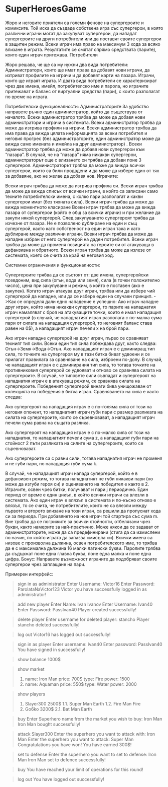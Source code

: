 # SuperHeroesGame
 

Жоро и неговите приятели са големи фенове на супергероите и комиксите. Той иска да създаде собствена игра със супергерои, в която различни играчи могат да закупуват супергерои, да нападат  супергероите на други потребители или да поставят своите супергерои в защитен режим. Всеки играч има право на максимум 3 хода за всяко влизане в играта. Резултатите се смятат спрямо средствата (парите), които един играч притежава.
Потребители

Жоро решава, че ще са му нужни два вида потребители:
Администратори, които ще имат права да добавят нови играчи, да изтриват профилите на играчи и да добавят карти на пазара.
Играчи, които ще играят играта.
И двата вида потребители се характеризират чрез две имена, имейл, потребителско име и парола, но играчите притежават и баланс от виртуални средства (пари), с които разполагат по време на играта.

Потребителски функционалности:
Администраторите
За удобство направете ръчно един администратор, който да съществува от началото.
Всеки администратор трябва да може да добавя нови администратори и играчи в системата.
Всеки администратор трябва да може да изтрива профили на играчи.
Всеки администратор трябва да има права да вижда цялата информацията за всеки потребител и неговия прогрес (без администраторите, един администратор може да вижда само имената и имейла на друг администратор) .
Всеки администратор трябва да може да добавя нови супергерои към “пазара”. В случай, че на “пазара” няма никакви супергерои, администраторът още с влизането си трябва да добави поне 3 супергероя. Администраторът трябва да може да вижда всички супергерои, които са били продадени и да може да избере един от тях за добавяне, ако не желае да добавя нов.
Играчите:

Всеки играч трябва да може да изтрива профила си.
Всеки играч трябва да може да вижда списък от всички играчи, в който са записани само техните потребителски имена, с колко пари разполагат и какви супергерои имат (без тяхната сила).
Всеки играч трябва да може да вижда моментното класиране
Всеки играч трябва да може да вижда пазара от супергерои (който е общ за всички играчи) и при желание да закупи някой супергерой. След закупуването супергероят трябва да изчезне от пазара. Не е позволено дублиране на един и същ супергерой, както като собственост на един играч така и като дублиране между различни играчи.
Всеки играч трябва да може да нападне избран от него супергерой на даден потребител.
Всеки играч трябва да може да променя позицията на героите си от атакуваща в дефанзивна и обратното.
Всеки играч трябва да може да излезе от системата, което се счита за край на неговия ход.

Системни ограничения и функционалности:

Супергероите трябва да се състоят от: две имена, супергеройски псевдоним, вид сила (огън, вода или земя), сила (в точки положително число), цена при закупуване и режим, в който е поставен (ако е закупен).
Когато играч атакува друг играч, трябва или да избере чий супергерой да нападне, или да се избере един на случаен принцип.
->Как се определя дали едно нападение е успешно:
Ако играч нападне друг играч, който няма никакви супергерои, то парите на нападнатия играч намаляват с броя на атакуващите точки, които е имал нападащия супергерой (в случай, че нападнатият играч разполага с по-малка сума пари от силата на нападащия супергерой, то неговият баланс става равен на 0$), а нападащият играч печели х на брой пари. 

Ако играч нападне супергерой на друг играч, първо се сравняват техният тип сили. Всеки един тип сила побеждава друг, както следва:       Огън->Земя->Вода->Огън. Ако нападащият играч е с доминиращ тип сила, то точките на супергероя му в тази битка биват удвоени и се прилагат правилата за сравняване на сила, изброени по-долу. В случай, че нападащият играч е с доминирания тип сила, то тогава точките на противниковия супергерой се удвояват и отново се сравнява силата на супергероите. В случай, че типовете сили съвпадат и супергероят на нападнатия играч е в атакуващ режим, се сравнява силата на супергероите. Победеният супергерой винаги бива унищожаван от колекцията на победения в битка играч. Сравняването на сила е както следва:

Ако супергероят на нападащия играч е с по-голяма сила от този на неговия опонент, то нападнатият играч губи пари с размер разликата на силата на супергероите, които се съревновават, а нападащият играч печели сума равна на същата разлика.

Ако супергероят на нападащия играч е с по-малко сила от този на нападнатия, то нападнатият печели сума z, а нападащият губи пари на стойност 2 пъти разликата на силите на супергероите, които се съревновават.

Ако супергероите са с равни сили, тогава нападнатия играч не променя и не губи пари, но нападащия губи сума k.

В случай, че нападащият играч напада супергерой, който е в дефанзивен режим, то тогава нападнатият не губи никакви пари (но може да изгуби героя си) и оценяването на победител е както в 2.
Играчите, освен чрез битки, получават и пари j периодично. Един период от време е един цикъл, в който всички играчи са влезли в системата. Ако един играч е влязъл в системата и по-късно отново е влязъл, то се счита, че потребителите, които не са влезли между първото и второто влизане на този играч, са решили да пропуснат хода си за периода.
При добавянето на нов играч той стартира със сума m.
Вие трябва да се погрижите за всички стойности, отбелязани чрез букви, както намерите за най-практично. Може някои да се задават от администраторите, може да са предефинирани (стига да са измислени по начин, по който играта да запазва смисъла си).
Всички имена са низове с произволна дължина, освен потребителското име, то трябва да е с максимална дължина 16 малки латински букви.
Паролите трябва да съдържат поне една главна буква, поне една малка и поне една цифра.
Бонус:
Направете възможност играчите да подобряват своите супергерои чрез заплащане на пари.

Примерен интерфейс:
>sign in as administrator
>Enter Username: Victor16
>Enter Password: ParolataNaVictor123
>Victor you have successfully logged in as administrator!

>add new player
>Enter Name: Ivan Ivanov
>Enter Username: Ivan40
>Enter Password: PassIvan40
>Player created successfully!

>delete player
>Enter username for deleted player: stancho
>Player stancho deleted successfully!

>log out
>Victor16 has logged out successfully!

>sign in as player
>Enter username: Ivan40
>Enter password: PassIvan40
>You have signed in successfully!

>show balance
>1000$

>show market
> 1. name: Iron Man price: 700$ type: Fire power: 1500
> 2. name: Aquaman price: 550$ type: Water power: 2000

>show players
> 1. Slayer300 2500$
	1.1. Super Man Earth
	1.2. Fire Man Fire
>2. Go6ko 3200$
	2.1. Bat Man Earth

>buy
>Enter Superhero name from the market you wish to buy: Iron Man
>Iron Man bought successfully!

>attack Slayer300
>Enter the superhero you want to attack with: Iron Man
>Enter the superhero you want to attack: Super Man
> Congratulations you have won! You have earned 300$!


>set to defense
>Enter the superhero you want to set to defense: Iron Man
> Iron Man set to defence successfully!

>buy
>You have reached your limit of operations for this round!

>log out
>You have logged out successfully!
